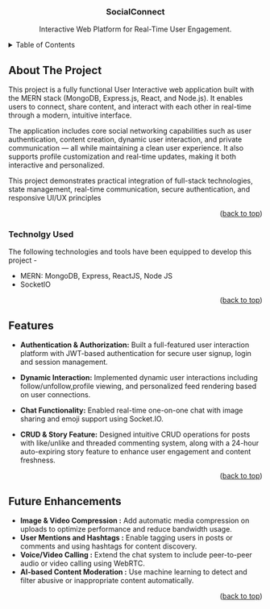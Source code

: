 <div id="top"></div>

<!-- PROJECT LOGO -->
<br />
<div align="center">
  <h3 align="center">SocialConnect</h3>

  <p align="center">
        Interactive Web Platform for Real-Time User Engagement.
    <br />
  </p>
</div>



<!-- TABLE OF CONTENTS -->
<details>
  <summary>Table of Contents</summary>
  <ol>
    <li>
      <a href="#about-the-project">About The Project</a>
      <ul>
        <li><a href="#technolgy-used">Technologies</a></li>
      </ul>
    </li>
    <li><a href="#features">Features</a></li>
    <li><a href="#future-enhancements">Future Enhancements</a></li>
  </ol>
</details>



<!-- ABOUT THE PROJECT -->
## About The Project
This project is a fully functional User Interactive web application built with the MERN stack (MongoDB, Express.js, React, and Node.js). It enables users to connect, share content, and interact with each other in real-time through a modern, intuitive interface.

The application includes core social networking capabilities such as user authentication, content creation, dynamic user interaction, and private communication — all while maintaining a clean user experience. It also supports profile customization and real-time updates, making it both interactive and personalized.

This project demonstrates practical integration of full-stack technologies, state management, real-time communication, secure authentication, and responsive UI/UX principles

<p align="right">(<a href="#top">back to top</a>)</p>



### Technolgy Used

The following technologies and tools have been equipped to develop this project -

* MERN: MongoDB, Express, ReactJS, Node JS
* SocketIO

<p align="right">(<a href="#top">back to top</a>)</p>




<!-- Features -->
## Features

- **Authentication & Authorization:** Built a full-featured user interaction platform with JWT-based authentication for secure user signup, login and session management.
- **Dynamic Interaction:** Implemented dynamic user interactions including follow/unfollow,profile viewing, and personalized feed rendering based on user connections.
- **Chat Functionality:** Enabled real-time one-on-one chat with image sharing and emoji support using Socket.IO.

- **CRUD & Story Feature:** Designed intuitive CRUD operations for posts with like/unlike and threaded commenting system, along with a
24-hour auto-expiring story feature to enhance user engagement and content freshness.


<p align="right">(<a href="#top">back to top</a>)</p>



## Future Enhancements

<ul>
    <li><b>Image & Video Compression :</b> Add automatic media compression on uploads to optimize performance and reduce bandwidth usage.</li>
    <li><b>User Mentions and Hashtags :</b> Enable tagging users in posts or comments and using hashtags for content discovery.</li>
    <li><b>Voice/Video Calling :</b> Extend the chat system to include peer-to-peer audio or video calling using WebRTC.</li>
    <li><b>AI-based Content Moderation :</b> Use machine learning to detect and filter abusive or inappropriate content automatically.</li>
</ul>

<p align="right">(<a href="#top">back to top</a>)</p>

